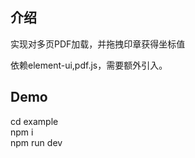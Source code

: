 ## 介绍
实现对多页PDF加载，并拖拽印章获得坐标值

依赖element-ui,pdf.js，需要额外引入。

## Demo

cd example  
npm i  
npm run dev
